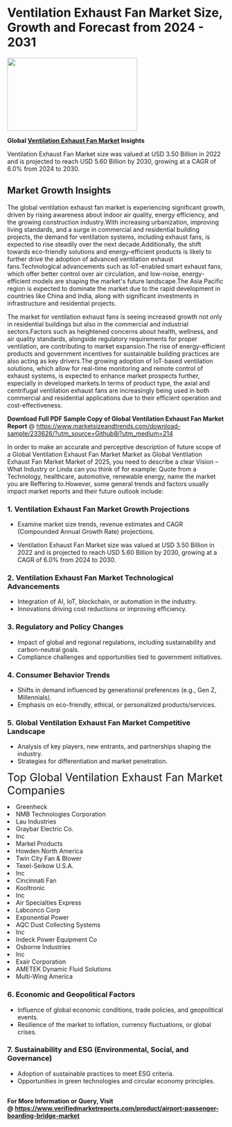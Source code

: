 <H1>Ventilation Exhaust Fan Market Size, Growth and Forecast from 2024 - 2031</H1><img class="aligncenter size-medium wp-image-584254" src="https://thirdeyenews.in/wp-content/uploads/2024/09/Global-Market-Research-300x168.jpeg" alt="" width="300" height="168" /><p><strong>Global&nbsp;<a href="https://www.marketsizeandtrends.com/download-sample/233626/?utm_source=Github8j?utm_medium=214">Ventilation Exhaust Fan Market</a> Insights</strong></p><p>Ventilation Exhaust Fan Market size was valued at USD 3.50 Billion in 2022 and is projected to reach USD 5.60 Billion by 2030, growing at a CAGR of 6.0% from 2024 to 2030.</p><p><h2>Market Growth Insights</h2> <p>The global ventilation exhaust fan market is experiencing significant growth, driven by rising awareness about indoor air quality, energy efficiency, and the growing construction industry.With increasing urbanization, improving living standards, and a surge in commercial and residential building projects, the demand for ventilation systems, including exhaust fans, is expected to rise steadily over the next decade.Additionally, the shift towards eco-friendly solutions and energy-efficient products is likely to further drive the adoption of advanced ventilation exhaust fans.Technological advancements such as IoT-enabled smart exhaust fans, which offer better control over air circulation, and low-noise, energy-efficient models are shaping the market's future landscape.The Asia Pacific region is expected to dominate the market due to the rapid development in countries like China and India, along with significant investments in infrastructure and residential projects.</p> <p>The market for ventilation exhaust fans is seeing increased growth not only in residential buildings but also in the commercial and industrial sectors.Factors such as heightened concerns about health, wellness, and air quality standards, alongside regulatory requirements for proper ventilation, are contributing to market expansion.The rise of energy-efficient products and government incentives for sustainable building practices are also acting as key drivers.The growing adoption of IoT-based ventilation solutions, which allow for real-time monitoring and remote control of exhaust systems, is expected to enhance market prospects further, especially in developed markets.In terms of product type, the axial and centrifugal ventilation exhaust fans are increasingly being used in both commercial and residential applications due to their efficient operation and cost-effectiveness.</p> <p><span class=""><strong>Download Full PDF Sample Copy of Global Ventilation Exhaust Fan Market Report</strong> @ <a href="https://www.marketsizeandtrends.com/download-sample/233626/?utm_source=Github8j?utm_medium=214" target="_blank">https://www.marketsizeandtrends.com/download-sample/233626/?utm_source=Github8j?utm_medium=214</a></span></p><p>In order to make an accurate and perceptive description of future scope of a Global&nbsp;Ventilation Exhaust Fan Market Market as Global&nbsp;Ventilation Exhaust Fan Market Market of 2025, you need to describe a clear Vision &ndash; What Industry or Linda can you think of for example: Quote from a Technology, healthcare, automotive, renewable energy, name the market you are Reffering to.However, some general trends and factors usually impact market reports and their future outlook include:</p><h3>1.&nbsp;<strong>Ventilation Exhaust Fan Market Growth Projections</strong></h3><ul><li>Examine market size trends, revenue estimates and CAGR (Compounded Annual Growth Rate) projections.</li><li><p>Ventilation Exhaust Fan Market size was valued at USD 3.50 Billion in 2022 and is projected to reach USD 5.60 Billion by 2030, growing at a CAGR of 6.0% from 2024 to 2030.</p></li></ul><h3>2.&nbsp;<strong>Ventilation Exhaust Fan Market Technological Advancements</strong></h3><ul><li>Integration of AI, IoT, blockchain, or automation in the industry.</li><li>Innovations driving cost reductions or improving efficiency.</li></ul><h3>3.&nbsp;<strong>Regulatory and Policy Changes</strong></h3><ul><li>Impact of global and regional regulations, including sustainability and carbon-neutral goals.</li><li>Compliance challenges and opportunities tied to government initiatives.</li></ul><h3>4.&nbsp;<strong>Consumer Behavior Trends</strong></h3><ul><li>Shifts in demand influenced by generational preferences (e.g., Gen Z, Millennials).</li><li>Emphasis on eco-friendly, ethical, or personalized products/services.</li></ul><h3>5.&nbsp;<strong>Global Ventilation Exhaust Fan Market Competitive Landscape</strong></h3><ul><li>Analysis of key players, new entrants, and partnerships shaping the industry.</li><li>Strategies for differentiation and market penetration.</li></ul><p data-pm-slice="1 1 []"><span style="color: inherit; font-family: inherit; font-size: 25px;">Top Global Ventilation Exhaust Fan Market Companies</span></p><div class="" data-test-id=""><p><li>Greenheck</li><li> NMB Technologies Corporation</li><li> Lau Industries</li><li> Graybar Electric Co.</li><li> Inc</li><li> Markel Products</li><li> Howden North America</li><li> Twin City Fan & Blower</li><li> Texel-Seikow U.S.A.</li><li> Inc</li><li> Cincinnati Fan</li><li> Kooltronic</li><li> Inc</li><li> Air Specialties Express</li><li> Labconco Corp</li><li> Exponential Power</li><li> AQC Dust Collecting Systems</li><li> Inc</li><li> Indeck Power Equipment Co</li><li> Osborne Industries</li><li> Inc</li><li> Exair Corporation</li><li> AMETEK Dynamic Fluid Solutions</li><li> Multi-Wing America</li></p></div><h3>6.&nbsp;<strong>Economic and Geopolitical Factors</strong></h3><ul><li>Influence of global economic conditions, trade policies, and geopolitical events.</li><li>Resilience of the market to inflation, currency fluctuations, or global crises.</li></ul><h3>7.&nbsp;<strong>Sustainability and ESG (Environmental, Social, and Governance)</strong></h3><ul><li>Adoption of sustainable practices to meet ESG criteria.</li><li>Opportunities in green technologies and circular economy principles.</li></ul><h2><strong style="font-size: 14px;">For More Information or Query, Visit @&nbsp;</strong><a style="background-color: #ffffff; font-size: 14px;" href="https://www.marketsizeandtrends.com/report/ventilation-exhaust-fan-market/" target="_blank">https://www.verifiedmarketreports.com/product/airport-passenger-boarding-bridge-market</a></h2>